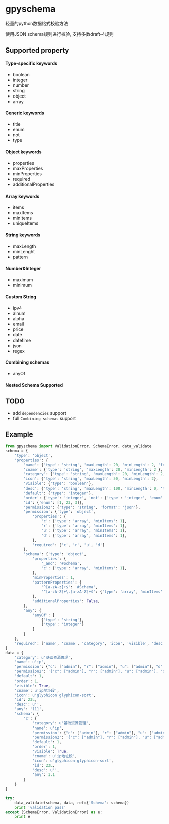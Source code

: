 # gpyschema

轻量的python数据格式校验方法

使用JSON schema规则进行校验, 支持多数draft-4规则

## Supported property

#### Type-specific keywords

- boolean
- integer
- number
- string
- object
- array


#### Generic keywords

- title
- enum
- not
- type

#### Object keywords

- properties
- maxProperties
- minProperties
- required
- additionalProperties

#### Array keywords

- items
- maxItems
- minItems
- uniqueItems

#### String keywords

- maxLength
- minLenght
- pattern

#### Number&Integer

- maximum
- minimum

#### Custom String

- ipv4
- alnum
- alpha
- email
- price
- date
- datetime
- json
- regex

#### Combining schemas

- anyOf

#### Nested Schema Supported


## TODO

- add `dependencies` support
- full `Combining schemas` support


## Example

```python
from gpyschema import ValidationError, SchemaError, data_validate
schema = {
    'type': 'object',
    'properties': {
        'name': {'type': 'string', 'maxLength': 20, 'minLength': 2, 'format': 'alpha' },
        'cname': {'type': 'string', 'maxLength': 20, 'minLength': 2 },
        'category': {'type': 'string', 'maxLength': 20, 'minLength': 2, 'title': '分类' },
        'icon': {'type': 'string', 'maxLength': 50, 'minLength': 2},
        'visible': {'type': 'boolean'},
        'desc': {'type': 'string', 'maxLength': 100, 'minLength': 0, 'title': '描述信息'},
        'default': {'type': 'integer'},
        'order': {'type': 'integer', 'not': {'type': 'integer', 'enum': [12]}},
        'id': {'enum': [1, 23, 3]},
        'permission2': {'type': 'string', 'format': 'json'},
        'permission': {'type': 'object',
            'properties': {
                'c': {'type': 'array', 'minItems': 1},
                'r': {'type': 'array', 'minItems': 1},
                'u': {'type': 'array', 'minItems': 1},
                'd': {'type': 'array', 'minItems': 1},
            },
            'required': ['c', 'r', 'u', 'd']
        },
        'schema': {'type': 'object', 
            'properties': {
                '_and': '#Schema',
                'c': {'type': 'array', 'minItems': 1},
            },
            'minProperties': 1,
            'patternProperties': {
                '^[a-zA-z]+$': '#Schema',
                '^[a-zA-Z]+\.[a-zA-Z]+$': {'type': 'array', 'minItems': 1}
            },
            'additionalProperties': False,
        },
        'any': {
            'anyOf': [
                {'type': 'string'},
                {'type': 'integer'}
            ]
        }
    },
    'required': ['name', 'cname', 'category', 'icon', 'visible', 'desc', 'order', 'id', 'any']
}
data = {
    'category': u'基础资源管理', 
    'name': u'ip', 
    'permission': {"c": ["admin"], "r": ["admin"], "u": ["admin"], "d": ["admin"]},
    'permission2': '{"c": ["admin"], "r": ["admin"], "u": ["admin"], "d": ["admin"]}',
    'default': 1, 
    'order': 1, 
    'visible': True, 
    'cname': u'ip地址段', 
    'icon': u'glyphicon glyphicon-sort', 
    'id': 23L, 
    'desc': u'',
    'any': '111',
    'schema': {
        'c': {
            'category': u'基础资源管理', 
            'name': u'ip', 
            'permission': {"c": ["admin"], "r": ["admin"], "u": ["admin"], "d": ["admin"]},
            'permission2': '{"c": ["admin"], "r": ["admin"], "u": ["admin"], "d": ["admin"]}',
            'default': 1, 
            'order': 1, 
            'visible': True, 
            'cname': u'ip地址段', 
            'icon': u'glyphicon glyphicon-sort', 
            'id': 23L, 
            'desc': u'',
            'any': 1.1
        }
    }
}

try:
    data_validate(schema, data, ref={'Schema': schema})
    print 'validation pass'
except (SchemaError, ValidationError) as e:
    print e
```
